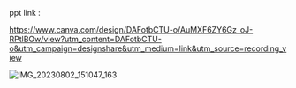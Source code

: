 ppt link : 

https://www.canva.com/design/DAFotbCTU-o/AuMXF6ZY6Gz_oJ-RPtlBOw/view?utm_content=DAFotbCTU-o&utm_campaign=designshare&utm_medium=link&utm_source=recording_view



![IMG_20230802_151047_163](https://github.com/Pushkar2199/Projects/assets/98898488/e673a0ac-5178-4fa9-b70b-6ced603b87cd)
